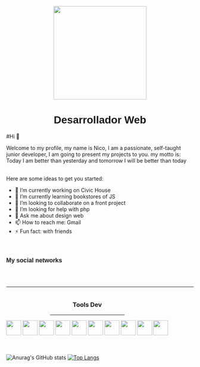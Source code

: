 
<div class="header" align="center">
  <img src="https://media0.giphy.com/media/qgQUggAC3Pfv687qPC/giphy.gif?cid=ecf05e47cpdvr9zdb8l9w13i81hsy4qyf9kc6jqxb78f5u1l&ep=v1_gifs_search&rid=giphy.gif&ct=g" width="250px">
  <h1 style="font-family: 'Lucida Sans', 'Lucida Sans Regular', 'Lucida Grande', 'Lucida Sans Unicode', Geneva, Verdana, sans-serif;">Desarrollador Web</h1>
</div>



<div>
  
  <p>#Hi 👋

Welcome to my profile, my name is Nico, I am a passionate, self-taught junior developer, I am going to present my projects to you. my motto is:
Today I am better than yesterday and tomorrow I will be better than today</p>  
  Here are some ideas to get you started:

- 🔭 I’m currently working on Civic House
- 🌱 I’m currently learning bookstores of JS
- 👯 I’m looking to collaborate on a front project
- 🤔 I’m looking for help with php
- 💬 Ask me about design web
- 📫 How to reach me: Gmail
- ⚡ Fun fact: with friends
</div> <br>

<div  id="badges" align="center" style="display: inline-block;">
  <h3 style="font-family: 'Lucida Sans', 'Lucida Sans Regular', 'Lucida Grande', 'Lucida Sans Unicode', Geneva, Verdana, sans-serif;">My social networks</h3>
  
  <a href="https://twitter.com/DevNico12"><img src="https://img.shields.io/badge/Twitter-1DA1F2?style=for-the-badge&logo=twitter&logoColor=white" alt=""></a>
  <a href="https://discord.com/channels/@me"><img src="https://img.shields.io/badge/Discord-7289DA?style=for-the-badge&logo=discord&logoColor=white" alt=""></a>
  <a href="https://www.linkedin.com/in/nicolas-bogado-a48ab1187/"><img src="https://img.shields.io/badge/LinkedIn-0077B5?style=for-the-badge&logo=linkedin&logoColor=white" alt=""></a>
  <a href="https://dev.to/devnico12"><img src="https://img.shields.io/badge/dev.to-0A0A0A?style=for-the-badge&logo=devdotto&logoColor=white" alt=""></a>
  <a href="https://www.twitch.tv/nicobogado12"><img src="https://img.shields.io/badge/Twitch-9146FF?style=for-the-badge&logo=twitch&logoColor=white" alt=""></a>
</div>
 
<hr>
<div align="center" style="display: inline-block;">   
  <h3>Tools Dev</h3><hr width="200px" aling="center">
        <img src="https://cdn.jsdelivr.net/gh/devicons/devicon/icons/html5/html5-original.svg" width="40px" height="40px" />
        <img src="https://cdn.jsdelivr.net/gh/devicons/devicon/icons/css3/css3-original.svg"width="40px" height="40px" width="40px" height="40px"/>
        <img src="https://cdn.jsdelivr.net/gh/devicons/devicon/icons/javascript/javascript-original.svg" width="40px" height="40px"/>
        <img src="https://cdn.jsdelivr.net/gh/devicons/devicon/icons/sass/sass-original.svg" width="40px" height="40px"/>
        <img src="https://cdn.jsdelivr.net/gh/devicons/devicon/icons/bootstrap/bootstrap-original.svg" width="40px" height="40px"/>
        <img src="https://cdn.jsdelivr.net/gh/devicons/devicon/icons/tailwindcss/tailwindcss-plain.svg" width="40px" height="40px" />
        <img src="https://cdn.jsdelivr.net/gh/devicons/devicon/icons/photoshop/photoshop-line.svg" width="40px" height="40px"/>
        <img src="https://cdn.jsdelivr.net/gh/devicons/devicon/icons/illustrator/illustrator-line.svg" width="40px" height="40px"/>
        <img src="https://cdn.jsdelivr.net/gh/devicons/devicon/icons/figma/figma-original.svg" width="40px" height="40px"/>
        <img src="https://cdn.jsdelivr.net/gh/devicons/devicon/icons/git/git-plain.svg" width="40px" height="40px"/> 
</div> <br><br><br>


![Anurag's GitHub stats](https://github-readme-stats.vercel.app/api?username=anuraghazra&show_icons=true&theme=tokyonight) 
[![Top Langs](https://github-readme-stats.vercel.app/api/top-langs/?username=anuraghazra&layout=compact)](https://github.com/Nicobogado12)





<!--
**Nicobogado12/Nicobogado12** is a ✨ _special_ ✨ repository because its `README.md` (this file) appears on your GitHub profile.

Here are some ideas to get you started:

- 🔭 I’m currently working on ...
- 🌱 I’m currently learning ...
- 👯 I’m looking to collaborate on ...
- 🤔 I’m looking for help with ...
- 💬 Ask me about ...
- 📫 How to reach me: ...
- 😄 Pronouns: ...
- ⚡ Fun fact: ...
-->
